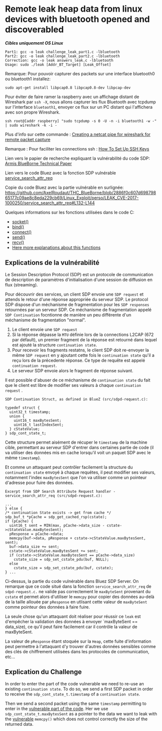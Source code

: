 # Remote leak heap data from linux devices with bluetooth opened and discoverabled

***Cibles uniquement OS Linux***

```
Part1: gcc -o leak challenge_leak_part1.c -lbluetooth
Part2: gcc -o leak challenge_leak_part2.c -lbluetooth
Correction: gcc -o leak answers_leak.c -lbluetooth
Usage: sudo ./leak [Addr_BT_Target] [Leak_Offset]
```
Remarque: Pour pouvoir capturer des packets sur une interface bluetooth0 ou bluetooth1 installez:
```
sudo apt-get install libpcap0.8 libpcap0.8-dev libpcap-dev
```
Pour éviter de faire ramer la raspberry avec un affichage distant de Wireshark par `ssh -X`, nous allons capturer les flux Bluetooth avec tcpdump sur l'interface `bluetooth1`, envoyer ce flux sur un PC distant qui l'affichera avec son propre Wireshark.
```
ssh root@[addr raspberry] "sudo tcpdump -s 0 -U -n -i bluetooth1 -w -"  | sudo wireshark -k -i -
```
Plus d'info sur cette commande : [Creating a netcat pipe for wireshark for remote packet capture](https://www.techdodo.co.uk/creating-netcat-pipe-wireshark)

Remarque : Pour faciliter les connections ssh : [How To Set Up SSH Keys](https://www.digitalocean.com/community/tutorials/how-to-set-up-ssh-keys--2) 

Lien vers le papier de recherche expliquant la vulnérabilité du code SDP: [Armis BlueBorne Technical Paper](http://go.armis.com/hubfs/BlueBorne%20Technical%20White%20Paper-1.pdf?t=1517293112971)

Lien vers le code Bluez avec la fonction SDP vulnérable [service_search_attr_req](https://sourcecodebrowser.com/bluez/4.81/sdpd-request_8c.html#a88a67e8cc83d0f53b65629478bc16a06)

Copie du code Bluez avec la partie vulnérable en surlignée:  https://github.com/AxelRoudaut/THC_BlueBorne/blob/2886f0c607d69879865177c09ae8c8eda229cb69/Linux_Exploit/perso/LEAK_CVE-2017-1000250/service_search_attr_req#L132-L144 

Quelques informations sur les fonctions utilisées dans le code C:
  - [socket()](http://pubs.opengroup.org/onlinepubs/7908799/xns/socket.html)
  - [bind()](http://pubs.opengroup.org/onlinepubs/7908799/xns/bind.html)
  - [connect()](http://pubs.opengroup.org/onlinepubs/7908799/xns/connect.html)
  - [send()](http://pubs.opengroup.org/onlinepubs/7908799/xns/send.html)
  - [recv()](http://pubs.opengroup.org/onlinepubs/7908799/xns/recv.html)
  - [Here more explanations about this functions](http://www.i3s.unice.fr/~tettaman/Classes/L2I/ProgSys/11_IntroSockets.pdf)

## Explications de la vulnérabilité

Le Session Description Protocol (SDP) est un protocole de communication de description de paramètres d'initialisation d'une session de diffusion en flux (streaming).

Pour découvrir des services, un client SDP envoie une `SDP request` et attends le retour d'une réponse appropriée du serveur SDP. Le protocol SDP dispose d'un méchanisme de fragmentation pour les `SDP responses` retournées par un serveur SDP. Ce méchanisme de fragmentation appelé `SDP Continuation` focntionne de manière un peu différente d'un méchanisme de fragmentation "normal".

  1. Le client envoie une `SDP request` 
  2. Si la réponse dépasse la `MTU` définie lors de la connections L2CAP (672 par défault), un premier fragment de la réponse est retourné dans lequel est ajouté la structure `continuation state`.
  3. Pour recevoir les fragments restatns, le client SDP doit re-envoyer la même `SDP request` en y ajoutant cette fois le `continuation state` qu'il a reçu lors de la précedente réponse. Ce type de requête est appelé `continuation request`.
  4. Le serveur SDP envoie alors le fragment de réponse suivant. 

Il est possible d'abuser de ce méchanisme de `continuation state` du fait que le client est libre de modifier ses valeurs à chaque `continuation request` .

```
SDP Continuation Struct, as defined in BlueZ (src/sdpd-request.c):

typedef struct {
  uint32_t timestamp;
  union {
    uint16_t maxBytesSent;
    uint16_t lastIndexSent;
  } cStateValue;
} sdp_cont_state_t;
```

Cette structure permet aisément de récuper le `timestamp` de la machine cible, permettant au serveur SDP d'entrer dans certaines partie de code (il va utiliser des données mis en cache lorsqu'il voit un paquet SDP avec le même `timestamp`).

Et comme un attaquant peut contrôler facilement la structure du `continuation state` envoyé à chaque requêtes, il peut modifier ses valeurs, notamment l'index `maxBytesSent` que l'on va utiliser comme un pointeur d'adresse pour fuire des données.

```
Excerpt from SDP Search Attribute Request handler - service_search_attr_req (src/sdpd-request.c):

...
} else {
/* continuation State exists -> get from cache */
sdp_buf_t *pCache = sdp_get_cached_rsp(cstate);
if (pCache) {
  uint16_t sent = MIN(max, pCache->data_size - cstate->cStateValue.maxBytesSent);
  pResponse = pCache->data;
  memcpy(buf->data, pResponse + cstate->cStateValue.maxBytesSent, sent);
  buf->data_size += sent;
  cstate->cStateValue.maxBytesSent += sent;
  if (cstate->cStateValue.maxBytesSent == pCache->data_size)
    cstate_size = sdp_set_cstate_pdu(buf, NULL);
  else
    cstate_size = sdp_set_cstate_pdu(buf, cstate);
} ...
```

Ci-dessus, la partie du code vulnérable dans Bluez SDP Server. On remarque que ce code situé dans la fonction `service_search_attr_req` de `sdpd-request.c.` ne valide pas correctement le `maxByteSent` provenant du `cstate` et permet alors d'utiliser le `memcpy` pour copier des données au-delà de la taille allouée par `pResponse` en utlisant cette valeur de `maxByteSent` comme pointeur des données à faire fuire.

La seule chose qu'un attaquant doit réaliser pour réussir ce `leak` est d'empêcher la validation des données à envoyer `maxByteSent == data_size), ce qu'il peut faire facilement car il contrôle la valeur de maxByteSent.

La valeur de `pResponse` étant stoquée sur la `Heap`, cette fuite d'information peut permettre à l'attaquant d'y trouver d'autres données sensibles comme des clés de chiffrement utilisées dans les protocoles de communication, etc...


## Explication du Challenge



In order to enter the part of the code vulnerable we need to re-use an existing `continuation state`. 
To do so, we send a first SDP packet in order to receive the `sdp_cont_state_t.timestamp` of a `continuation state`.

Then we send a second packet using the same `timestamp` permitting to enter in the [vulnerable part of the code](https://github.com/AxelRoudaut/THC_BlueBorne/blob/2886f0c607d69879865177c09ae8c8eda229cb69/Linux_Exploit/perso/LEAK_CVE-2017-1000250/service_search_attr_req#L133).
Her we use `sdp_cont_state_t.maxBytesSent` as a pointer to the data we want to leak with the [vulnerable](https://github.com/AxelRoudaut/THC_BlueBorne/blob/2886f0c607d69879865177c09ae8c8eda229cb69/Linux_Exploit/perso/LEAK_CVE-2017-1000250/service_search_attr_req#L138) `memcpy()`  which does not control correctly the size of the returned data. 

